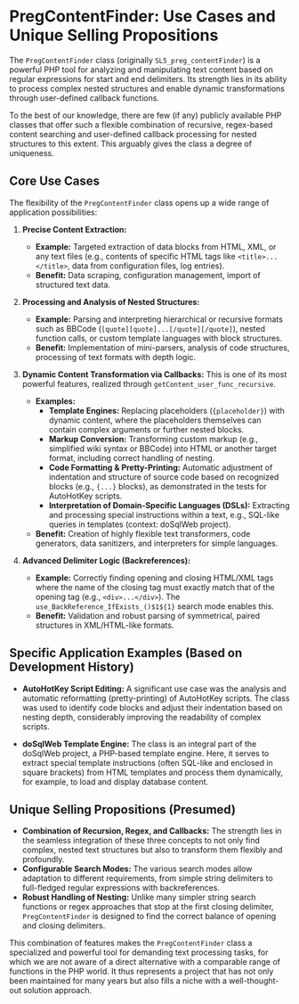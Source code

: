 # PregContentFinder: Use Cases and Unique Selling Propositions

The `PregContentFinder` class (originally `SL5_preg_contentFinder`) is a powerful PHP tool for analyzing and manipulating text content based on regular expressions for start and end delimiters. Its strength lies in its ability to process complex nested structures and enable dynamic transformations through user-defined callback functions.

To the best of our knowledge, there are few (if any) publicly available PHP classes that offer such a flexible combination of recursive, regex-based content searching and user-defined callback processing for nested structures to this extent. This arguably gives the class a degree of uniqueness.

## Core Use Cases

The flexibility of the `PregContentFinder` class opens up a wide range of application possibilities:

1.  **Precise Content Extraction:**
    *   **Example:** Targeted extraction of data blocks from HTML, XML, or any text files (e.g., contents of specific HTML tags like `<title>...</title>`, data from configuration files, log entries).
    *   **Benefit:** Data scraping, configuration management, import of structured text data.

2.  **Processing and Analysis of Nested Structures:**
    *   **Example:** Parsing and interpreting hierarchical or recursive formats such as BBCode (`[quote][quote]...[/quote][/quote]`), nested function calls, or custom template languages with block structures.
    *   **Benefit:** Implementation of mini-parsers, analysis of code structures, processing of text formats with depth logic.

3.  **Dynamic Content Transformation via Callbacks:**
    This is one of its most powerful features, realized through `getContent_user_func_recursive`.
    *   **Examples:**
        *   **Template Engines:** Replacing placeholders (`{placeholder}`) with dynamic content, where the placeholders themselves can contain complex arguments or further nested blocks.
        *   **Markup Conversion:** Transforming custom markup (e.g., simplified wiki syntax or BBCode) into HTML or another target format, including correct handling of nesting.
        *   **Code Formatting & Pretty-Printing:** Automatic adjustment of indentation and structure of source code based on recognized blocks (e.g., `{...}` blocks), as demonstrated in the tests for AutoHotKey scripts.
        *   **Interpretation of Domain-Specific Languages (DSLs):** Extracting and processing special instructions within a text, e.g., SQL-like queries in templates (context: doSqlWeb project).
    *   **Benefit:** Creation of highly flexible text transformers, code generators, data sanitizers, and interpreters for simple languages.

4.  **Advanced Delimiter Logic (Backreferences):**
    *   **Example:** Correctly finding opening and closing HTML/XML tags where the name of the closing tag must exactly match that of the opening tag (e.g., `<div>...</div>`). The `use_BackReference_IfExists_()$1${1}` search mode enables this.
    *   **Benefit:** Validation and robust parsing of symmetrical, paired structures in XML/HTML-like formats.

## Specific Application Examples (Based on Development History)

*   **AutoHotKey Script Editing:**
    A significant use case was the analysis and automatic reformatting (pretty-printing) of AutoHotKey scripts. The class was used to identify code blocks and adjust their indentation based on nesting depth, considerably improving the readability of complex scripts.

*   **doSqlWeb Template Engine:**
    The class is an integral part of the doSqlWeb project, a PHP-based template engine. Here, it serves to extract special template instructions (often SQL-like and enclosed in square brackets) from HTML templates and process them dynamically, for example, to load and display database content.

## Unique Selling Propositions (Presumed)

*   **Combination of Recursion, Regex, and Callbacks:** The strength lies in the seamless integration of these three concepts to not only find complex, nested text structures but also to transform them flexibly and profoundly.
*   **Configurable Search Modes:** The various search modes allow adaptation to different requirements, from simple string delimiters to full-fledged regular expressions with backreferences.
*   **Robust Handling of Nesting:** Unlike many simpler string search functions or regex approaches that stop at the first closing delimiter, `PregContentFinder` is designed to find the correct balance of opening and closing delimiters.

This combination of features makes the `PregContentFinder` class a specialized and powerful tool for demanding text processing tasks, for which we are not aware of a direct alternative with a comparable range of functions in the PHP world. It thus represents a project that has not only been maintained for many years but also fills a niche with a well-thought-out solution approach.
